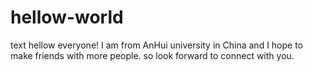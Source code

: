# hellow-world
text
hellow everyone!
   I am from AnHui university in China and I hope to make friends with more people. so look forward to connect with you.
